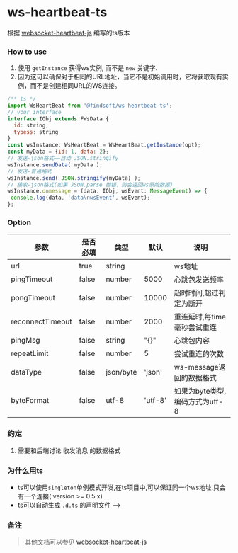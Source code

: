 # ws-heartbeat-ts

根据 [websocket-heartbeat-js](https://www.npmjs.com/package/websocket-heartbeat-js) 编写的ts版本

### How to use
1. 使用 `getInstance` 获得ws实例, 而不是 `new` 关键字.
2. 因为这可以确保对于相同的URL地址，当它不是初始调用时，它将获取现有实例，而不是创建相同URL的WS连接。
```js
/** ts */
import WsHeartBeat from '@findsoft/ws-heartbeat-ts';
// your interface
interface IObj extends FWsData {
  id: string,
  typess: string
}
const wsInstance: WsHeartBeat = WsHeartBeat.getInstance(opt);
const myData = {id: 1, data: 2};
// 发送-json格式——自动 JSON.stringify
wsInstance.sendData( myData );
// 发送-普通格式
wsInstance.send( JSON.stringify(myData) );
// 接收-json格式(如果 JSON.parse 抛错，则会返回ws原始数据)
wsInstance.onmessage = (data: IObj, wsEvent: MessageEvent) => {
 console.log(data, 'data\nwsEvent', wsEvent);
};
```

### Option
| 参数 | 是否必填 | 类型 | 默认 | 说明 |
| ------ | ------ | ------ | ------ | ------ |
| url | true | string |  | ws地址 |
| pingTimeout | false | number | 5000 | 心跳包发送频率 |
| pongTimeout | false | number | 10000 | 超时时间,超过判定为断开 |
| reconnectTimeout | false | number | 2000 | 重连延时,每time毫秒尝试重连 |
| pingMsg | false | string | "{}" | 心跳包内容 |
| repeatLimit | false | number | 5 | 尝试重连的次数 |
| dataType | false | json/byte | 'json' | ws-message返回的数据格式 |
| byteFormat | false| utf-8 | 'utf-8'| 如果为byte类型,编码方式为utf-8 |

### 约定
1. 需要和后端讨论 收发消息 的数据格式

<!-- ### 其他
- window.setTimeout —— 暂无
   
   ***Considering that `window.settimeout` and `window.setinterval` will have problems when the browser is minimized, we are ready to switch to [worker-timers](https://www.npmjs.com/package/worker-timers)***
- `interface FWsData` 前后端传输类型 - JSON 格式
- 除`JSON`格式外的保留`byte`传输方式(传输流)
<!-- 7. others Please see the specific code -->

### 为什么用ts
<!-- 1. Want to try, pack the TS file, and automatically generate `.d.ts` 😀 -->
- ts可以使用`singleton`单例模式开发,在ts项目中,可以保证同一个ws地址,只会有一个连接( version >= 0.5.x)
- ts可以自动生成 `.d.ts` 的声明文件 -->

### 备注
   > 其他文档可以参见 [websocket-heartbeat-js](https://www.npmjs.com/package/websocket-heartbeat-js)

<!-- ### 更改声明文件
根目录运行`npm run build`

打包后将自动生成 `.d.ts` -->
